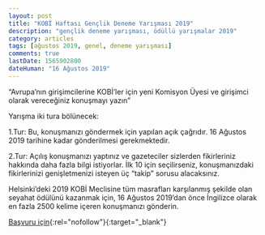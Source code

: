 ```yaml
---
layout: post
title: "KOBİ Haftası Gençlik Deneme Yarışması 2019"
description: "gençlik deneme yarışması, ödüllü yarışmalar 2019"
category: articles
tags: [ağustos 2019, genel, deneme yarışması]
comments: true
lastDate: 1565902800
dateHuman: "16 Ağustos 2019"
---
```


“Avrupa’nın girişimcilerine KOBİ’ler için yeni Komisyon Üyesi ve girişimci olarak vereceğiniz konuşmayı yazın”

Yarışma iki tura bölünecek:

1.Tur: Bu, konuşmanızı göndermek için yapılan açık çağrıdır. 16 Ağustos 2019 tarihine kadar gönderilmesi gerekmektedir.

2.Tur: Açılış konuşmanızı yaptınız ve gazeteciler sizlerden fikirleriniz hakkında daha fazla bilgi istiyorlar. İlk 10 için seçilirseniz, konuşmanızdaki fikirlerinizi genişletmenizi isteyen üç “takip” sorusu alacaksınız.

Helsinki’deki 2019 KOBİ Meclisine tüm masrafları karşılanmış şekilde olan seyahat ödülünü kazanmak için, 16 Ağustos 2019’dan önce İngilizce olarak en fazla 2500 kelime içeren konuşmanızı gönderin.

[Başvuru için](https://ab-ilan.com/kobi-haftasi-genclik-deneme-yarismasi-2019/?utm_source=edebiyatyarismalari.com&utm_medium=affiliate&utm_campaign=cpc){:rel="nofollow"}{:target="_blank"}
